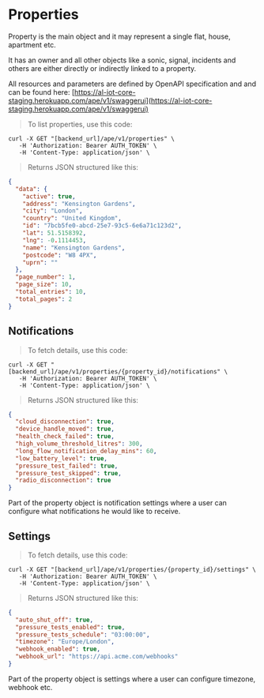 # Properties

Property is the main object and it may represent a single flat, house, apartment etc.

It has an owner and all other objects like a sonic, signal, incidents and others are
either directly or indirectly linked to a property.

All resources and parameters are defined by OpenAPI specification and
and can be found here: [https://al-iot-core-staging.herokuapp.com/ape/v1/swaggerui](https://al-iot-core-staging.herokuapp.com/ape/v1/swaggerui)

> To list properties, use this code:

```shell
curl -X GET "[backend_url]/ape/v1/properties" \
   -H 'Authorization: Bearer AUTH_TOKEN' \
   -H 'Content-Type: application/json' \
```
> Returns JSON structured like this:

```json
{
  "data": {
    "active": true,
    "address": "Kensington Gardens",
    "city": "London",
    "country": "United Kingdom",
    "id": "7bcb5fe0-abcd-25e7-93c5-6e6a71c123d2",
    "lat": 51.5158392,
    "lng": -0.1114453,
    "name": "Kensington Gardens",
    "postcode": "W8 4PX",
    "uprn": ""
  },
  "page_number": 1,
  "page_size": 10,
  "total_entries": 10,
  "total_pages": 2
}
```

## Notifications
> To fetch details, use this code:

```shell
curl -X GET "[backend_url]/ape/v1/properties/{property_id}/notifications" \
   -H 'Authorization: Bearer AUTH_TOKEN' \
   -H 'Content-Type: application/json' \
```
> Returns JSON structured like this:

```json
{
  "cloud_disconnection": true,
  "device_handle_moved": true,
  "health_check_failed": true,
  "high_volume_threshold_litres": 300,
  "long_flow_notification_delay_mins": 60,
  "low_battery_level": true,
  "pressure_test_failed": true,
  "pressure_test_skipped": true,
  "radio_disconnection": true
}
```

Part of the property object is notification settings where a user can configure
what notifications he would like to receive.

## Settings
> To fetch details, use this code:

```shell
curl -X GET "[backend_url]/ape/v1/properties/{property_id}/settings" \
   -H 'Authorization: Bearer AUTH_TOKEN' \
   -H 'Content-Type: application/json' \
```
> Returns JSON structured like this:

```json
{
  "auto_shut_off": true,
  "pressure_tests_enabled": true,
  "pressure_tests_schedule": "03:00:00",
  "timezone": "Europe/London",
  "webhook_enabled": true,
  "webhook_url": "https://api.acme.com/webhooks"
}
```

Part of the property object is settings where a user can configure timezone,
webhook etc.
